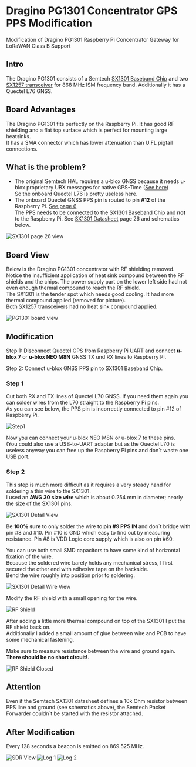# Dragino PG1301 Concentrator GPS PPS Modification
 Modification of Dragino PG1301 Raspberry Pi Concentrator Gateway for LoRaWAN Class B Support 

## Intro

The Dragino PG1301 consists of a Semtech [SX1301 Baseband Chip](https://www.semtech.com/products/wireless-rf/lora-gateways/sx1301) and two [SX1257 transceiver](https://www.semtech.com/products/wireless-rf/lora-gateways/sx1257) for 868 MHz ISM frequency band. Additionally it has a Quectel L76 GNSS. 

## Board Advantages

The Dragino PG1301 fits perfectly on the Raspberry Pi. It has good RF shielding and a flat top surface which is perfect for mounting large heatsinks.\
It has a SMA connector which has lower attenuation than U.FL pigtail connections.

## What is the problem?

- The original Semtech HAL requires a u-blox GNSS because it needs u-blox proprietary UBX messages for native GPS-Time ([See here](https://github.com/Lora-net/lora_gateway/blob/a955619271b5d0a46d32e08150acfbc1eed183b7/libloragw/src/loragw_gps.c#L282-L286))\
So the onboard Quectel L76 is pretty useless here. 
- The onboard Quectel GNSS PPS pin is routed to pin **#12** of the Raspberry Pi. [See page 6](https://www.dragino.com/downloads/index.php?dir=LoRa_Gateway/PG1301/&file=PG1301_UserManual_v1.0.4.pdf)\
The PPS needs to be connected to the SX1301 Baseband Chip and **not** to the Raspberry Pi. See [SX1301 Datasheet](https://semtech.my.salesforce.com/sfc/p/E0000000JelG/a/44000000MDnR/Et1KWLCuNDI6MDagfSPAvqqp.Y869Flgs1LleWyfjDY) page 26 and schematics below.


<img src="img/SX1301_page_26.png" alt="SX1301 page 26 view">

## Board View

Below is the Dragino PG1301 concentrator with RF shielding removed.\
Notice the insufficient application of heat sink compound between the RF shields and the chips. The power supply part on the lower left side had not even enough thermal compound to reach the RF shield.\
The SX1301 is the tender spot which needs good cooling. It had more thermal compound applied (removed for picture).\
Both SX1257 transceivers had no heat sink compound applied.

<img src="img/board_view.jpg" alt="PG1301 board view">

## Modification

Step 1: Disconnect Quectel GPS from Raspberry Pi UART and connect **u-blox 7** or **u-blox NEO M8N** GNSS TX und RX lines to Raspberry Pi. 

Step 2: Connect u-blox GNSS PPS pin to SX1301 Baseband Chip.

### Step 1

Cut both RX and TX lines of Quectel L70 GNSS. If you need them again you can solder wires from the L70 straight to the Raspberry Pi pins.\
As you can see below, the PPS pin is incorrectly connected to pin #12 of Raspberry Pi.

<img src="img/Step1.png" alt="Step1">

Now you can connect your u-blox NEO M8N or u-blox 7 to these pins.\
(You could also use a USB-to-UART adapter but as the Quectel L70 is useless anyway you can free up the Raspberry Pi pins and don´t waste one USB port.

### Step 2

This step is much more difficult as it requires a very steady hand for soldering a thin wire to the SX1301.\
I used an **AWG 30 size wire** which is about 0.254 mm in diameter; nearly the size of the SX1301 pins.

<img src="img/SX1301_detail.jpg " alt="SX1301 Detail View">


Be **100% sure** to only solder the wire to **pin #9 PPS IN** and don´t bridge with pin #8 and #10. Pin #10 is GND which easy to find out by measuring resistance. Pin #8 is VDD Logic core supply which is also on pin #60.


You can use both small SMD capacitors to have some kind of horizontal fixation of the wire.  
Because the soldered wire barely holds any mechanical stress, I first secured the other end with adhesive tape on the backside.\
Bend the wire roughly into position prior to soldering.

<img src="img/SX1301_detail_wire.jpg " alt="SX1301 Detail Wire View">

Modify the RF shield with a small opening for the wire. 

<img src="img/RF_shielding.png" alt="RF Shield">

After adding a little more thermal compound on top of the SX1301 I put the RF shield back on.\
Additionally I added a small amount of glue between wire and PCB to have some mechanical fastening.

Make sure to measure resistance between the wire and ground again. **There should be no short circuit!**.

<img src="img/RF_shield_closed.jpg" alt="RF Shield Closed">


## Attention

Even if the Semtech SX1301 datasheet defines a 10k Ohm resistor between PPS line and ground (see schematics above), the Semtech Packet Forwarder couldn´t be started with the resistor attached.

## After Modification

Every 128 seconds a beacon is emitted on 869.525 MHz. 

<img src="img/SDR_view.png" alt="SDR View">

<img src="img/log1.png" alt="Log 1">

<img src="img/log2.png" alt="Log 2">